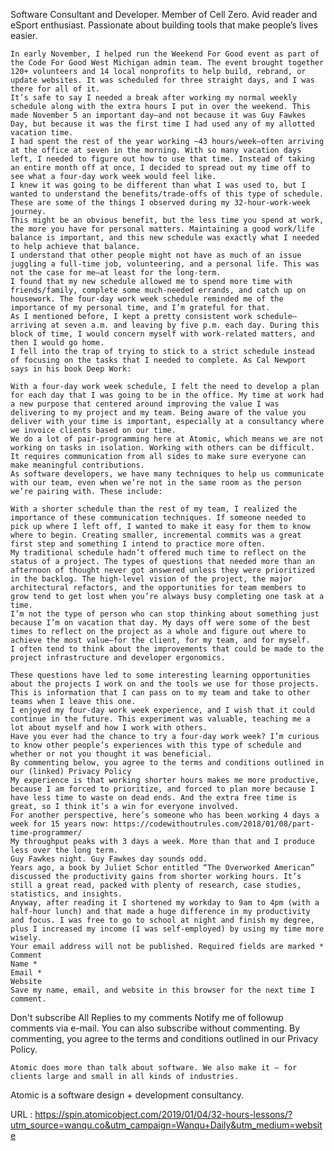   Software Consultant and Developer. Member of Cell Zero. Avid reader and eSport enthusiast. Passionate about building tools that make people’s lives easier.  
      
    In early November, I helped run the Weekend For Good event as part of the Code For Good West Michigan admin team. The event brought together 120+ volunteers and 14 local nonprofits to help build, rebrand, or update websites. It was scheduled for three straight days, and I was there for all of it.  
    It’s safe to say I needed a break after working my normal weekly schedule along with the extra hours I put in over the weekend. This made November 5 an important day—and not because it was Guy Fawkes Day, but because it was the first time I had used any of my allotted vacation time.   
    I had spent the rest of the year working ~43 hours/week—often arriving at the office at seven in the morning. With so many vacation days left, I needed to figure out how to use that time. Instead of taking an entire month off at once, I decided to spread out my time off to see what a four-day work week would feel like.  
    I knew it was going to be different than what I was used to, but I wanted to understand the benefits/trade-offs of this type of schedule. These are some of the things I observed during my 32-hour-work-week journey.  
    This might be an obvious benefit, but the less time you spend at work, the more you have for personal matters. Maintaining a good work/life balance is important, and this new schedule was exactly what I needed to help achieve that balance.   
    I understand that other people might not have as much of an issue juggling a full-time job, volunteering, and a personal life. This was not the case for me—at least for the long-term.  
    I found that my new schedule allowed me to spend more time with friends/family, complete some much-needed errands, and catch up on housework. The four-day work week schedule reminded me of the importance of my personal time, and I’m grateful for that.  
    As I mentioned before, I kept a pretty consistent work schedule—arriving at seven a.m. and leaving by five p.m. each day. During this block of time, I would concern myself with work-related matters, and then I would go home.   
    I fell into the trap of trying to stick to a strict schedule instead of focusing on the tasks that I needed to complete. As Cal Newport says in his book Deep Work:
  
    With a four-day work week schedule, I felt the need to develop a plan for each day that I was going to be in the office. My time at work had a new purpose that centered around improving the value I was delivering to my project and my team. Being aware of the value you deliver with your time is important, especially at a consultancy where we invoice clients based on our time.  
    We do a lot of pair-programming here at Atomic, which means we are not working on tasks in isolation. Working with others can be difficult. It requires communication from all sides to make sure everyone can make meaningful contributions.   
    As software developers, we have many techniques to help us communicate with our team, even when we’re not in the same room as the person we’re pairing with. These include:
  
    With a shorter schedule than the rest of my team, I realized the importance of these communication techniques. If someone needed to pick up where I left off, I wanted to make it easy for them to know where to begin. Creating smaller, incremental commits was a great first step and something I intend to practice more often.  
    My traditional schedule hadn’t offered much time to reflect on the status of a project. The types of questions that needed more than an afternoon of thought never got answered unless they were prioritized in the backlog. The high-level vision of the project, the major architectural refactors, and the opportunities for team members to grow tend to get lost when you’re always busy completing one task at a time.  
    I’m not the type of person who can stop thinking about something just because I’m on vacation that day. My days off were some of the best times to reflect on the project as a whole and figure out where to achieve the most value—for the client, for my team, and for myself.  
    I often tend to think about the improvements that could be made to the project infrastructure and developer ergonomics.
  
    These questions have led to some interesting learning opportunities about the projects I work on and the tools we use for those projects. This is information that I can pass on to my team and take to other teams when I leave this one.  
    I enjoyed my four-day work week experience, and I wish that it could continue in the future. This experiment was valuable, teaching me a lot about myself and how I work with others.   
    Have you ever had the chance to try a four-day work week? I’m curious to know other people’s experiences with this type of schedule and whether or not you thought it was beneficial.  
    By commenting below, you agree to the terms and conditions outlined in our (linked) Privacy Policy  
    My experience is that working shorter hours makes me more productive, because I am forced to prioritize, and forced to plan more because I have less time to waste on dead ends. And the extra free time is great, so I think it’s a win for everyone involved.  
    For another perspective, here’s someone who has been working 4 days a week for 15 years now: https://codewithoutrules.com/2018/01/08/part-time-programmer/  
    My throughput peaks with 3 days a week. More than that and I produce less over the long term.  
    Guy Fawkes night. Guy Fawkes day sounds odd.  
    Years ago, a book by Juliet Schor entitled “The Overworked American” discussed the productivity gains from shorter working hours. It’s still a great read, packed with plenty of research, case studies, statistics, and insights.   
    Anyway, after reading it I shortened my workday to 9am to 4pm (with a half-hour lunch) and that made a huge difference in my productivity and focus. I was free to go to school at night and finish my degree, plus I increased my income (I was self-employed) by using my time more wisely.  
    Your email address will not be published. Required fields are marked *  
    Comment   
    Name *   
    Email *   
    Website   
    Save my name, email, and website in this browser for the next time I comment.  
    
Don't subscribe
All
Replies to my comments
 Notify me of followup comments via e-mail. You can also subscribe without commenting.
By commenting, you agree to the terms and conditions outlined in our Privacy Policy.  
     

  
      
      
    Atomic does more than talk about software. We also make it — for clients large and small in all kinds of industries.  
    
 Atomic is a software design + development consultancy.
				  
    
  URL : https://spin.atomicobject.com/2019/01/04/32-hours-lessons/?utm_source=wanqu.co&utm_campaign=Wanqu+Daily&utm_medium=website